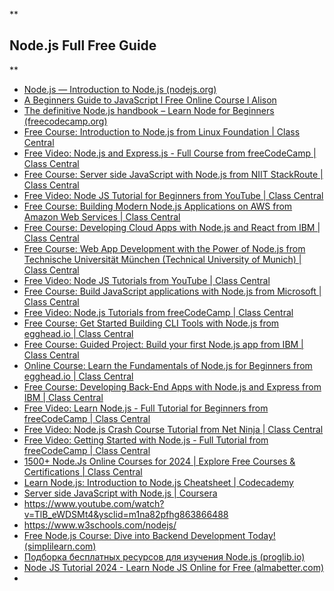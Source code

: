 **

## Node.js Full Free Guide

**

 - [Node.js — Introduction to Node.js (nodejs.org)](https://nodejs.org/en/learn/getting-started/introduction-to-nodejs)
 - [A Beginners Guide to JavaScript l Free Online Course l Alison](https://alison.com/course/a-beginners-guide-to-javascript?utm_source=bing&utm_medium=cpc&utm_campaign=530823755&utm_content=1358998875757130&utm_term=kwd-84938561447277:loc-122&msclkid=b303b71906d616ee0617d1e00203bee1)
 - [The definitive Node.js handbook – Learn Node for Beginners (freecodecamp.org)](https://www.freecodecamp.org/news/the-definitive-node-js-handbook-6912378afc6e/)
 - [Free Course: Introduction to Node.js from Linux Foundation | Class Central](https://www.classcentral.com/course/node-js-the-linux-foundation-introduction-to-node-33535)
 - [Free Video: Node.js and Express.js - Full Course from freeCodeCamp | Class Central](https://www.classcentral.com/course/freecodecamp-node-js-and-express-js-full-course-57065)
 - [Free Course: Server side JavaScript with Node.js from NIIT StackRoute | Class Central](https://www.classcentral.com/course/server-side-javascript-with-nodejs-80421)
 - [Free Video: Node JS Tutorial for Beginners from YouTube | Class Central](https://www.classcentral.com/course/youtube-node-js-tutorial-for-beginners-45761)
 - [Free Course: Building Modern Node.js Applications on AWS from Amazon Web Services | Class Central](https://www.classcentral.com/course/building-modern-node-applications-on-aws-21619)
 - [Free Course: Developing Cloud Apps with Node.js and React from IBM | Class Central](https://www.classcentral.com/course/node-js-25446)
 - [Free Course: Web App Development with the Power of Node.js from Technische Universität München (Technical University of Munich) | Class Central](https://www.classcentral.com/course/node-js-technische-universitat-munchen-web-app-de-10245)
 - [Free Video: Node JS Tutorials from YouTube | Class Central](https://www.classcentral.com/course/youtube-node-js-tutorials-71147)
 - [Free Course: Build JavaScript applications with Node.js from Microsoft | Class Central](https://www.classcentral.com/course/microsoft-learn-build-javascript-applications-with-node-js-62447)
 - [Free Video: Node.js Tutorials from freeCodeCamp | Class Central](https://www.classcentral.com/course/freecodecamp-node-js-tutorials-56990)
 - [Free Course: Get Started Building CLI Tools with Node.js from egghead.io | Class Central](https://www.classcentral.com/course/egghead-io-get-started-building-cli-tools-with-node-js-118085)
 - [Free Course: Guided Project: Build your first Node.js app from IBM | Class Central](https://www.classcentral.com/course/node-js-ibm-guided-project-build-your-first-node--125913)
 - [Online Course: Learn the Fundamentals of Node.js for Beginners from egghead.io | Class Central](https://www.classcentral.com/course/egghead-io-learn-the-fundamentals-of-node-js-for-beginners-118484)
 - [Free Course: Developing Back-End Apps with Node.js and Express from IBM | Class Central](https://www.classcentral.com/course/developing-backend-apps-with-nodejs-and-express-119595)
 - [Free Video: Learn Node.js - Full Tutorial for Beginners from freeCodeCamp | Class Central](https://www.classcentral.com/course/freecodecamp-learn-node-js-full-tutorial-for-beginners-105083)
 - [Free Video: Node.js Crash Course Tutorial from Net Ninja | Class Central](https://www.classcentral.com/course/youtube-node-js-crash-course-tutorial-45804)
 - [Free Video: Getting Started with Node.js - Full Tutorial from freeCodeCamp | Class Central](https://www.classcentral.com/course/freecodecamp-getting-started-with-node-js-full-tutorial-57850)
 - [1500+ Node.Js Online Courses for 2024 | Explore Free Courses & Certifications | Class Central](https://www.classcentral.com/subject/nodejs?free=true)
 - [Learn Node.js: Introduction to Node.js Cheatsheet | Codecademy](https://www.codecademy.com/learn/learn-node-js/modules/intro-to-node-js/cheatsheet)
 - [Server side JavaScript with Node.js | Coursera](https://www.coursera.org/learn/server-side-javascript-with-nodejs?msockid=168cb4efcd6360c70e27a056cc9961ef)
 - https://www.youtube.com/watch?v=TlB_eWDSMt4&ysclid=m1na82pfhg863866488
 - https://www.w3schools.com/nodejs/
 - [Free Node.js Course: Dive into Backend Development Today! (simplilearn.com)](https://www.simplilearn.com/learn-nodejs-basics-free-course-skillup)
 - [Подборка бесплатных ресурсов для изучения Node.js (proglib.io)](https://proglib.io/p/nodejs-resources)
 - [Node JS Tutorial 2024 - Learn Node JS Online for Free (almabetter.com)](https://www.almabetter.com/bytes/tutorials/nodejs)
 - 
